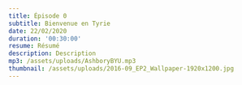 ```yaml
---
title: Épisode 0
subtitle: Bienvenue en Tyrie
date: 22/02/2020
duration: '00:30:00'
resume: Résumé
description: Description
mp3: /assets/uploads/AshboryBYU.mp3
thumbnail: /assets/uploads/2016-09_EP2_Wallpaper-1920x1200.jpg
---
```

